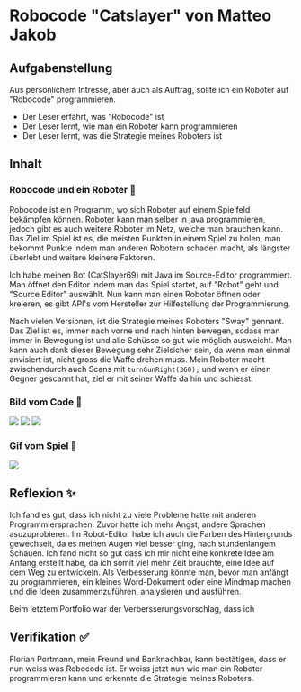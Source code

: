 # Robocode "Catslayer" von Matteo Jakob

## Aufgabenstellung
Aus persönlichem Intresse, aber auch als Auftrag, sollte ich ein Roboter auf "Robocode" programmieren.
- Der Leser erfährt, was "Robocode" ist
- Der Leser lernt, wie man ein Roboter kann programmieren
- Der Leser lernt, was die Strategie meines Roboters ist

## Inhalt
### Robocode und ein Roboter 🤯
Robocode ist ein Programm, wo sich Roboter auf einem Spielfeld bekämpfen können. Roboter kann man selber in java programmieren, jedoch gibt es auch weitere Roboter im Netz, welche man brauchen kann.
Das Ziel im Spiel ist es, die meisten Punkten in einem Spiel zu holen, man bekommt Punkte indem man anderen Robotern schaden macht, als längster überlebt und weitere kleinere Faktoren.

Ich habe meinen Bot (CatSlayer69) mit Java im Source-Editor programmiert. Man öffnet den Editor indem man das Spiel startet, auf "Robot" geht und "Source Editor" auswählt.
Nun kann man einen Roboter öffnen oder kreieren, es gibt API's vom Hersteller zur Hilfestellung der Programmierung.

Nach vielen Versionen, ist die Strategie meines Roboters "Sway" gennant. Das Ziel ist es, immer nach vorne und nach hinten bewegen, sodass man immer in Bewegung ist und alle Schüsse so gut wie möglich ausweicht. Man kann auch dank dieser Bewegung sehr Zielsicher sein, da wenn man einmal anvisiert ist, nicht gross die Waffe drehen muss. Mein Roboter macht zwischendurch auch Scans mit ``turnGunRight(360);`` und wenn er einen Gegner gescannt hat, ziel er mit seiner Waffe da hin und schiesst.

### Bild vom Code 💪
![](https://i.imgur.com/CBgRVw6.jpg)
![](https://i.imgur.com/kZ6vdQI.jpg)
![](https://i.imgur.com/69yWLAw.jpg)
### Gif vom Spiel 🧠
![](https://media1.giphy.com/media/kJnUZH9p5oc7OCcMSt/giphy.gif)
## Reflexion ✨
Ich fand es gut, dass ich nicht zu viele Probleme hatte mit anderen Programmiersprachen. Zuvor hatte ich mehr Angst, andere Sprachen asuzuprobieren.
Im Robot-Editor habe ich auch die Farben des Hintergrunds gewechselt, da es meinen Augen viel besser ging, nach stundenlangem Schauen.
Ich fand nicht so gut dass ich mir nicht eine konkrete Idee am Anfang erstellt habe, da ich somit viel mehr Zeit brauchte, eine Idee auf dem Weg zu entwickeln.
Als Verbesserung könnte man, bevor man anfängt zu programmieren, ein kleines Word-Dokument oder eine Mindmap machen und die Ideen zusammenzuführen, analysieren und ausführen.

Beim letztem Portfolio war der Verbersserungsvorschlag, dass ich
## Verifikation ✅
Florian Portmann, mein Freund und Banknachbar, kann bestätigen, dass er nun weiss was Robocode ist. Er weiss jetzt nun wie man ein Roboter programmieren kann und erkennte die Strategie meines Roboters.
